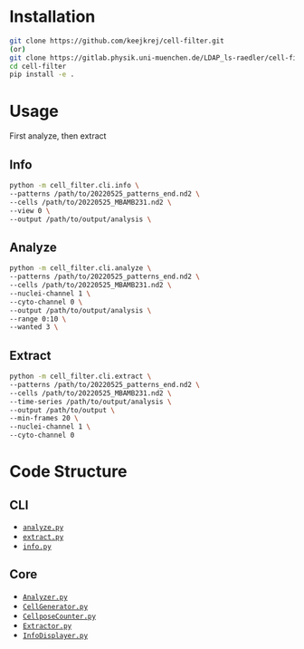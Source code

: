 # Installation

```bash
git clone https://github.com/keejkrej/cell-filter.git
(or)
git clone https://gitlab.physik.uni-muenchen.de/LDAP_ls-raedler/cell-filter.git
cd cell-filter
pip install -e .
```

# Usage

First analyze, then extract

## Info

```bash
python -m cell_filter.cli.info \
--patterns /path/to/20220525_patterns_end.nd2 \
--cells /path/to/20220525_MBAMB231.nd2 \
--view 0 \
--output /path/to/output/analysis \
```

## Analyze

```bash
python -m cell_filter.cli.analyze \
--patterns /path/to/20220525_patterns_end.nd2 \
--cells /path/to/20220525_MBAMB231.nd2 \
--nuclei-channel 1 \
--cyto-channel 0 \
--output /path/to/output/analysis \
--range 0:10 \
--wanted 3 \
```

## Extract

```bash
python -m cell_filter.cli.extract \
--patterns /path/to/20220525_patterns_end.nd2 \
--cells /path/to/20220525_MBAMB231.nd2 \
--time-series /path/to/output/analysis \
--output /path/to/output \
--min-frames 20 \
--nuclei-channel 1 \
--cyto-channel 0
```

# Code Structure

## CLI

- [`analyze.py`](src/cell_filter/cli/analyze.py)
- [`extract.py`](src/cell_filter/cli/extract.py)
- [`info.py`](src/cell_filter/cli/info.py)

## Core

- [`Analyzer.py`](src/cell_filter/core/Analyzer.py)
- [`CellGenerator.py`](src/cell_filter/core/CellGenerator.py)
- [`CellposeCounter.py`](src/cell_filter/core/CellposeCounter.py)
- [`Extractor.py`](src/cell_filter/core/Extractor.py)
- [`InfoDisplayer.py`](src/cell_filter/core/InfoDisplayer.py)
